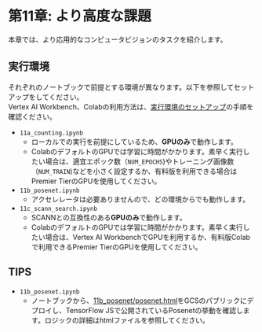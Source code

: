# 第11章: より高度な課題
本章では、より応用的なコンピュータビジョンのタスクを紹介します。

## 実行環境
それぞれのノートブックで前提とする環境が異なります。以下を参照してセットアップをしてください。<br>
Vertex AI Workbench、Colabの利用方法は、[実行環境のセットアップ](https://github.com/takumiohym/practical-ml-vision-book-ja/tree/main/environment_setup)の手順を確認ください。

- `11a_counting.ipynb`
  - ローカルでの実行を前提にしているため、**GPUのみ**で動作します。
  - ColabのデフォルトのGPUでは学習に時間がかかります。素早く実行したい場合は、適宜エポック数（`NUM_EPOCHS`)やトレーニング画像数（`NUM_TRAIN`)などを小さく設定するか、有料版を利用できる場合はPremier TierのGPUを使用してください。
- `11b_posenet.ipynb`
  - アクセレレータは必要ありませんので、どの環境からでも動作します。
- `11c_scann_search.ipynb`
  - SCANNとの互換性のある**GPUのみ**で動作します。
  - ColabのデフォルトのGPUでは学習に時間がかかります。素早く実行したい場合は、Vertex AI WorkbenchでGPUを利用するか、有料版Colabで利用できるPremier TierのGPUを使用してください。

## TIPS
- `11b_posenet.ipynb`
  - ノートブックから、[11b_posenet/posenet.html](https://github.com/takumiohym/practical-ml-vision-book-ja/blob/main/11_adv_problems/11b_posenet/posenet.html)をGCSのパブリックにデプロイし、TensorFlow JSで公開されているPosenetの挙動を確認します。ロジックの詳細はhtmlファイルを参照してください。
 

